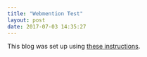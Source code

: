 ```yaml
---
title: "Webmention Test"
layout: post
date: 2017-07-03 14:35:27
---
```

This blog was set up using [these instructions](https://herestomwiththeweather.com/2017/06/19/sending-webmentions-from-travis-ci-using-jekyll-indieweb-on-netlify/).
